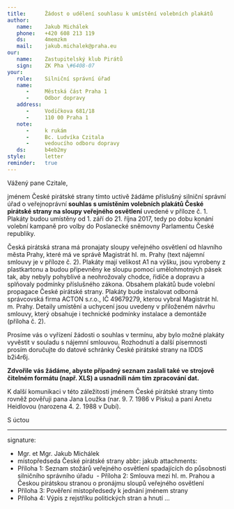 ```yaml
---
title:      Žádost o udělení souhlasu k umístění volebních plakátů
author:
   name:    Jakub Michálek
   phone:   +420 608 213 119
   ds:      4memzkm
   mail:    jakub.michalek@praha.eu
our:
   name:    Zastupitelský klub Pirátů
   sign:    ZK Pha \#6408-07
your:
   role:    Silniční správní úřad
   name:    
      -     Městská část Praha 1
      -     Odbor dopravy
   address:
      -     Vodičkova 681/18
      -     110 00 Praha 1
   note:
      -     k rukám
      -     Bc. Ludvíka Czitala
      -     vedoucího odboru dopravy
   ds:      b4eb2my
style:      letter
reminder:   true
---
```


Vážený pane Czitale,

jménem České pirátské strany tímto uctivě žádáme příslušný silniční správní úřad o veřejnoprávní **souhlas s umístěním volebních plakátů České pirátské strany na sloupy veřejného osvětlení** uvedené v příloze č. 1. Plakáty budou umístěny od 1. září do 21. října 2017, tedy po dobu konání volební kampaně pro volby do Poslanecké sněmovny Parlamentu České republiky. 

Česká pirátská strana má pronajaty sloupy veřejného osvětlení od hlavního města Prahy, které má ve správě Magistrát hl. m. Prahy (text nájemní smlouvy je v příloze č. 2). Plakáty mají velikost A1 na výšku, jsou vyrobeny z plastkartonu a budou připevněny ke sloupu pomocí umělohmotných pásek tak, aby nebyly pohyblivé a neohrožovaly chodce, řidiče a dopravu a splňovaly podmínky příslušného zákona. Obsahem plakátů bude volební propagace České pirátské strany. Plakáty bude instalovat odborná správcovská firma ACTON s.r.o., IČ 49679279, kterou vybral Magistrát hl. m. Prahy. Detaily umístění a uchycení jsou uvedeny v přiloženém návrhu smlouvy, který obsahuje i technické podmínky instalace a demontáže (příloha č. 2).

Prosíme vás o vyřízení žádosti o souhlas v termínu, aby bylo možné plakáty vyvěstit v souladu s nájemní smlouvou. Rozhodnutí a další písemnosti prosím doručujte do datové schránky České pirátské strany na IDDS b2i4r6j. 

**Zdvořile vás žádáme, abyste případný seznam zaslali také ve strojově čitelném formátu (např. XLS) a usnadnili nám tím zpracování dat.**

K další komunikaci v této záležitosti jménem České pirátské strany tímto rovněž pověřuji pana Jana Loužka (nar. 9. 7. 1986 v Písku) a paní Anetu Heidlovou (narozena 4. 2. 1988 v Dubí).

S úctou

---
signature: 
  - Mgr. et Mgr. Jakub Michálek
  - místopředseda České pirátské strany
abbr:       jakub
attachments:
  - Příloha 1: Seznam stožárů veřejného osvětlení spadajících do působnosti silničního správního úřadu
  - Příloha 2: Smlouva mezi hl. m. Prahou a Českou pirátskou stranou o pronájmu sloupů veřejného osvětlení
  - Příloha 3: Pověření místopředsedy k jednání jménem strany
  - Příloha 4: Výpis z rejstříku politických stran a hnutí
...
